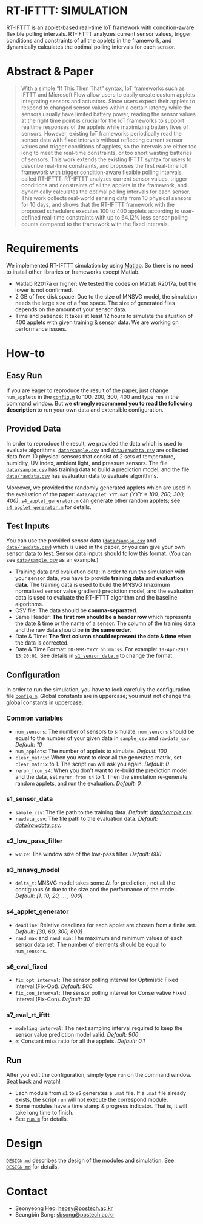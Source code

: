 RT-IFTTT: SIMULATION
================= 

RT-IFTTT is an applet-based real-time IoT framework with condition-aware
flexible polling intervals. RT-IFTTT analyzes current sensor values, trigger
conditions and constraints of all the applets in the framework, and dynamically
calculates the optimal polling intervals for each sensor.

Abstract & Paper 
===============

> With a simple “If This Then That” syntax, IoT frameworks such as IFTTT and
> Microsoft Flow allow users to easily create custom applets integrating
> sensors and actuators. Since users expect their applets to respond to changed
> sensor values within a certain latency while the sensors usually have limited
> battery power, reading the sensor values at the right time point is crucial
> for the IoT frameworks to support realtime responses of the applets while
> maximizing battery lives of sensors. However, existing IoT frameworks
> periodically read the sensor data with fixed intervals without reflecting
> current sensor values and trigger conditions of applets, so the intervals are
> either too long to meet the real-time constraints, or too short wasting
> batteries of sensors. This work extends the existing IFTTT syntax for users
> to describe real-time constraints, and proposes the first real-time IoT
> framework with trigger condition-aware flexible polling intervals, called
> RT-IFTTT. RT-IFTTT analyzes current sensor values, trigger conditions and
> constraints of all the applets in the framework, and dynamically calculates
> the optimal polling intervals for each sensor.  This work collects real-world
> sensing data from 10 physical sensors for 10 days, and shows that the
> RT-IFTTT framework with the proposed schedulers executes 100 to 400 applets
> according to user-defined real-time constraints with up to 64.12% less sensor
> polling counts compared to the framework with the fixed intervals.


Requirements 
============= 

We implemented RT-IFTTT simulation  by using
[Matlab](https://mathworks.com/products/matlab.html). So there is no need to
install other libraries or frameworks except Matlab.

- Matlab R2017a or higher: We tested the codes on Matlab R2017a, but the lower
is not confirmed.
- 2 GB of free disk space: Due to the size of MNSVG model, the simulation needs
the large size of a free space. The size of generated files depends on the
amount of your sensor data.
- Time and patience: It takes at least 12 hours to simulate the situation of 400
applets with given training & sensor data. We are working on performance issues.

How-to 
======

## Easy Run 

If you are eager to reproduce the result of the paper,  just change
`num_applets` in the [`config.m`](config.m) to 100, 200, 300, 400 and type 
`run` in the command window. But we **strongly recommend you to read the 
following description** to run your own data and extensible configuration.

## Provided Data 

In order to reproduce the result, we provided the data which is used to
evaluate algorithms. [`data/sample.csv`](data/sample.csv) and 
[`data/rawdata.csv`](data/rawdata.csv) are collected data from 10 physical 
sensors that consist of 2 sets of temperature, humidity, UV index, ambient 
light, and pressure sensors. The file [`data/sample.csv`](data/sample.csv)
has training data to build a prediction model, and the file
[`data/rawdata.csv`](data/rawdata.csv) has evaluation data to evaluate 
algorithms.

Moreover, we provided the randomly generated applets which are used in the 
evaluation of the paper: `data/applet_YYY.mat` *(YYY = 100, 200, 300, 400)*.
[`s4_applet_generator.m`](DESIGN.md#s4_applet_generatorm) can generate other 
random applets; see [`s4_applet_generator.m`](DESIGN.md#s4_applet_generatorm) 
for details.

## Test Inputs 

You can use the provided sensor data ([`data/sample.csv`](data/sample.csv) and 
[`data/rawdata.csv`](data/rawdata.csv)) which is used in the paper, or you can 
give your own sensor data to test. Sensor data inputs should follow this format.
(You can see [`data/sample.csv`](data/sample.csv) as an example.)

- Training data and evaluation data: In order to run the simulation with your
sensor data, you have to provide **training data** and **evaluation data**. The
training data is used to build the MNSVG (maximum normalized sensor value
gradient) prediction model, and the evaluation data is used to evaluate the
RT-IFTTT algorithm and the baseline algorithms.
- CSV file: The data should be **comma-separated**.
- Same Header: **The first row should be a header row** which represents the
  date & time or the name of a sensor. The column of the training data and the 
  raw data should be **in the same order**.
- Date & Time: **The first column should represent the date & time** when the
  data is corrected.
- Date & Time Format: `DD-MMM-YYYY hh:mm:ss`. For example: 
  `10-Apr-2017 13:20:01`. See details in 
  [`s1_sensor_data.m`](DESIGN.md#s1_sesnor_datam)
  to change the format.


## Configuration 

In order to run the simulation, you have to look carefully the configuration
file [`config.m`](config.m). Global constants are in uppercase; you must not 
change the global constants in uppercase.

### Common variables

- `num_sensors`: The number of sensors to simulate. `num_sensors` should be
equal to the number of your given data in `sample_csv` and `rawdata_csv`. 
*Default: 10*
- `num_applets`: The number of applets to simulate. *Default: 100*
- `clear_matrix`: When you want to clear all the generated matrix, set
`clear_matrix` to 1. The script `run` will ask you again. *Default: 0*
- `rerun_from_s4`: When you don't want to re-build the prediction model and the
data, set `rerun_from_s4` to 1. Then the simulation re-generate random applets,
and run the evaluation. *Default: 0*

### s1_sensor_data

- `sample_csv`: The file path to the training data. *Default:
[data/sample.csv](data/sample.csv).*
- `rawdata_csv`: The file path to the evaluation data.  *Default:
[data/rawdata.csv](data/rawdata.csv).*

### s2_low_pass_filter
 
- `wsize`: The window size of the low-pass filter. *Default: 600*

### s3_mnsvg_model

- `delta_t`: MNSVG model takes some ∆t for prediction , not all the contiguous
∆t due to the size and the performance of the model. *Default: [1, 10, 20, ...
, 900]*

### s4_applet_generator

- `deadline`: Relative deadlines for each applet are chosen from a finite set.
*Default: [30, 60, 300, 600]*
- `rand_max` and `rand_min`: The maximum and minimum values of each sensor data
set. The number of elements should be equal to `num_sensors`.

### s6_eval_fixed

- `fix_opt_interval`: The sensor polling interval for Optimistic Fixed Interval
(Fix-Opt). *Default: 900*
- `fix_con_interval`: The sensor polling interval for Conservative Fixed
Interval (Fix-Con). *Default: 30*

### s7_eval_rt_ifttt

- `modeling_interval`: The next sampling interval required to keep the sensor
value prediction model valid. *Default: 900*
- `e`: Constant miss ratio for all the applets. *Default: 0.1*


## Run

After you edit the configuration, simply type `run` on the command window. Seat
back and watch!

- Each module from `s1` to `s5` generates a `.mat` file. If a `.mat` file
already exists, the script `run` will not execute the correspond module.
- Some modules have a time stamp & progress indicator. That is, it will take
long time to finish.
- See [`run.m`](DESIGN.md#runm) for details.

Design
======

[`DESIGN.md`](DESIGN.md) describes the design of the modules and simulation. See
[`DESIGN.md`](DESIGN.md) for details.

Contact
=======

- Seonyeong Heo: [heosy@postech.ac.kr](mailto:heosy@postech.ac.kr)
- Seungbin Song: [sbsong@postech.ac.kr](mailto:sbsong@postech.ac.kr)
